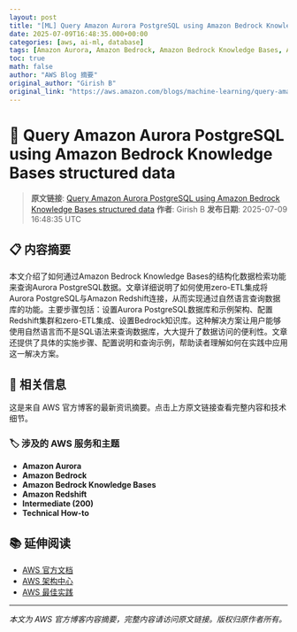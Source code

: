```yaml
---
layout: post
title: "[ML] Query Amazon Aurora PostgreSQL using Amazon Bedrock Knowledge Bases structured data"
date: 2025-07-09T16:48:35.000+00:00
categories: [aws, ai-ml, database]
tags: [Amazon Aurora, Amazon Bedrock, Amazon Bedrock Knowledge Bases, Amazon Redshift, Intermediate (200), Technical How-to]
toc: true
math: false
author: "AWS Blog 摘要"
original_author: "Girish B"
original_link: "https://aws.amazon.com/blogs/machine-learning/query-amazon-aurora-postgresql-using-amazon-bedrock-knowledge-bases-structured-data/"
---
```


# 🤖 Query Amazon Aurora PostgreSQL using Amazon Bedrock Knowledge Bases structured data

> **原文链接**: [Query Amazon Aurora PostgreSQL using Amazon Bedrock Knowledge Bases structured data](https://aws.amazon.com/blogs/machine-learning/query-amazon-aurora-postgresql-using-amazon-bedrock-knowledge-bases-structured-data/)
> **作者**: Girish B
> **发布日期**: 2025-07-09 16:48:35 UTC

## 📋 内容摘要

本文介绍了如何通过Amazon Bedrock Knowledge Bases的结构化数据检索功能来查询Aurora PostgreSQL数据。文章详细说明了如何使用zero-ETL集成将Aurora PostgreSQL与Amazon Redshift连接，从而实现通过自然语言查询数据库的功能。主要步骤包括：设置Aurora PostgreSQL数据库和示例架构、配置Redshift集群和zero-ETL集成、设置Bedrock知识库。这种解决方案让用户能够使用自然语言而不是SQL语法来查询数据库，大大提升了数据访问的便利性。文章还提供了具体的实施步骤、配置说明和查询示例，帮助读者理解如何在实践中应用这一解决方案。

## 🔗 相关信息

这是来自 AWS 官方博客的最新资讯摘要。点击上方原文链接查看完整内容和技术细节。

### 🏷️ 涉及的 AWS 服务和主题

- **Amazon Aurora**
- **Amazon Bedrock**
- **Amazon Bedrock Knowledge Bases**
- **Amazon Redshift**
- **Intermediate (200)**
- **Technical How-to**

## 📚 延伸阅读

- [AWS 官方文档](https://docs.aws.amazon.com/)
- [AWS 架构中心](https://aws.amazon.com/architecture/)
- [AWS 最佳实践](https://aws.amazon.com/architecture/well-architected/)

---

*本文为 AWS 官方博客内容摘要，完整内容请访问原文链接。版权归原作者所有。*